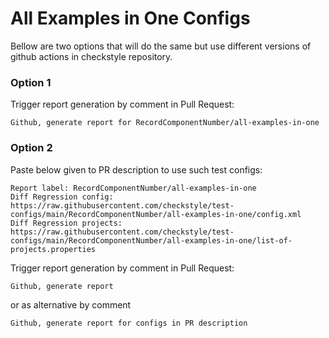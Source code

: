 # All Examples in One Configs

Bellow are two options that will do the same but use different versions
of github actions in checkstyle repository.


### Option 1
Trigger report generation by comment in Pull Request:
```
Github, generate report for RecordComponentNumber/all-examples-in-one
```

### Option 2

Paste below given to PR description to use such test configs:
```
Report label: RecordComponentNumber/all-examples-in-one
Diff Regression config: https://raw.githubusercontent.com/checkstyle/test-configs/main/RecordComponentNumber/all-examples-in-one/config.xml
Diff Regression projects: https://raw.githubusercontent.com/checkstyle/test-configs/main/RecordComponentNumber/all-examples-in-one/list-of-projects.properties
```

Trigger report generation by comment in Pull Request:
```
Github, generate report
```
or as alternative by comment
```
Github, generate report for configs in PR description
```
